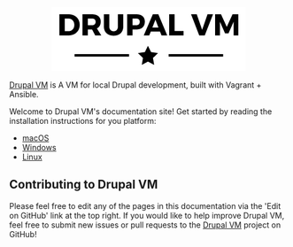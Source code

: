 <p align="center"><img src="images/drupal-vm-logo.png" alt="Drupal VM Logo" /></p>

[Drupal VM](https://www.drupalvm.com/) is A VM for local Drupal development, built with Vagrant + Ansible.

Welcome to Drupal VM's documentation site! Get started by reading the installation instructions for you platform:

- [macOS](getting-started/installation-macos.md)
- [Windows](getting-started/installation-windows.md)
- [Linux](getting-started/installation-linux.md)

## Contributing to Drupal VM

Please feel free to edit any of the pages in this documentation via the 'Edit on GitHub' link at the top right. If you would like to help improve Drupal VM, feel free to submit new issues or pull requests to the [Drupal VM](https://github.com/geerlingguy/drupal-vm) project on GitHub!
